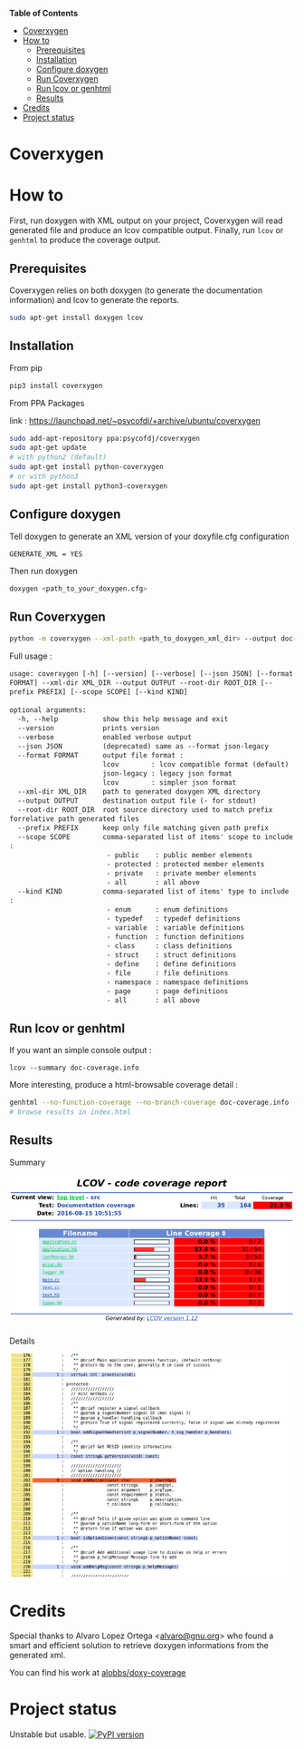 <!-- markdown-toc start - Don't edit this section. Run M-x markdown-toc-generate-toc again -->
**Table of Contents**

- [Coverxygen](#coverxygen)
- [How to](#how-to)
    - [Prerequisites](#prerequisites)
    - [Installation](#installation)
    - [Configure doxygen](#configure-doxygen)
    - [Run Coverxygen](#run-coverxygen)
    - [Run lcov or genhtml](#run-lcov-or-genhtml)
    - [Results](#results)
- [Credits](#credits)
- [Project status](#project-status)

<!-- markdown-toc end -->

# Coverxygen


# How to

First, run doxygen with XML output on your project, Coverxygen will read generated file and produce an lcov compatible output.
Finally, run `lcov` or `genhtml` to produce the coverage output.

## Prerequisites

Coverxygen relies on both doxygen (to generate the documentation information) and lcov to generate the reports.
```bash
sudo apt-get install doxygen lcov
```

## Installation

From pip

```bash
pip3 install coverxygen
```
From PPA Packages

link : https://launchpad.net/~psycofdj/+archive/ubuntu/coverxygen
```bash
sudo add-apt-repository ppa:psycofdj/coverxygen
sudo apt-get update
# with python2 (default)
sudo apt-get install python-coverxygen        
# or with python3
sudo apt-get install python3-coverxygen
```

## Configure doxygen

Tell doxygen to generate an XML version of your doxyfile.cfg configuration
```
GENERATE_XML = YES
```

Then run doxygen
```bash
doxygen <path_to_your_doxygen.cfg>
```

## Run Coverxygen
```bash
python -m coverxygen --xml-path <path_to_doxygen_xml_dir> --output doc-coverage.info
```

Full usage :
```
usage: coverxygen [-h] [--version] [--verbose] [--json JSON] [--format FORMAT] --xml-dir XML_DIR --output OUTPUT --root-dir ROOT_DIR [--prefix PREFIX] [--scope SCOPE] [--kind KIND]

optional arguments:
  -h, --help           show this help message and exit
  --version            prints version
  --verbose            enabled verbose output
  --json JSON          (deprecated) same as --format json-legacy
  --format FORMAT      output file format : 
                       lcov        : lcov compatible format (default)
                       json-legacy : legacy json format
                       lcov        : simpler json format
  --xml-dir XML_DIR    path to generated doxygen XML directory
  --output OUTPUT      destination output file (- for stdout)
  --root-dir ROOT_DIR  root source directory used to match prefix forrelative path generated files
  --prefix PREFIX      keep only file matching given path prefix
  --scope SCOPE        comma-separated list of items' scope to include : 
                        - public    : public member elements
                        - protected : protected member elements
                        - private   : private member elements
                        - all       : all above
  --kind KIND          comma-separated list of items' type to include : 
                        - enum      : enum definitions 
                        - typedef   : typedef definitions
                        - variable  : variable definitions
                        - function  : function definitions
                        - class     : class definitions
                        - struct    : struct definitions
                        - define    : define definitions
                        - file      : file definitions
                        - namespace : namespace definitions
                        - page      : page definitions
                        - all       : all above
```

## Run lcov or genhtml

If you want an simple console output :
```
lcov --summary doc-coverage.info
```

More interesting, produce a html-browsable coverage detail :
```bash
genhtml --no-function-coverage --no-branch-coverage doc-coverage.info -o .
# browse results in index.html
```

## Results

Summary

![Summary](./docs/coverage-summary.png)

Details

![Details](./docs/coverage-details.png)

# Credits
Special thanks to Alvaro Lopez Ortega <[alvaro@gnu.org](mailto:alvaro@gnu.org)> who found a smart and efficient solution to retrieve doxygen informations from the generated xml.

You can find his work at [alobbs/doxy-coverage](https://github.com/alobbs/doxy-coverage)


# Project status

Unstable but usable.
[![PyPI version](https://badge.fury.io/py/coverxygen.svg)](https://badge.fury.io/py/coverxygen)


<!--  LocalWords:  doxyfile cfg xml alobbs doxy -->
<!-- Local Variables: -->
<!-- ispell-local-dictionary: "american" -->
<!-- End: -->
